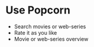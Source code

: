 # Use Popcorn

 - Search movies or web-series
 - Rate it as you like
 - Movie or web-series overview
